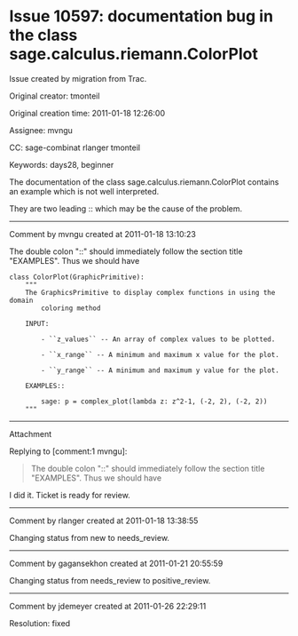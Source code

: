 # Issue 10597: documentation bug in the class sage.calculus.riemann.ColorPlot

Issue created by migration from Trac.

Original creator: tmonteil

Original creation time: 2011-01-18 12:26:00

Assignee: mvngu

CC:  sage-combinat rlanger tmonteil

Keywords: days28, beginner

The documentation of the class sage.calculus.riemann.ColorPlot
 contains an example which is not well interpreted.


They are two leading :: which may be the cause of the problem.



---

Comment by mvngu created at 2011-01-18 13:10:23

The double colon "::" should immediately follow the section title "EXAMPLES". Thus we should have


```
class ColorPlot(GraphicPrimitive):
    """                                                                         
    The GraphicsPrimitive to display complex functions in using the domain      
        coloring method                                                         
                                                                                
    INPUT:                                                                      
                                                                                
        - ``z_values`` -- An array of complex values to be plotted.             
                                                                                
        - ``x_range`` -- A minimum and maximum x value for the plot.            
                                                                                
        - ``y_range`` -- A minimum and maximum y value for the plot.            
                                                                                
    EXAMPLES::

        sage: p = complex_plot(lambda z: z^2-1, (-2, 2), (-2, 2))               
    """
```



---

Attachment

Replying to [comment:1 mvngu]:
> The double colon "::" should immediately follow the section title "EXAMPLES". Thus we should have

I did it. Ticket is ready for review.


---

Comment by rlanger created at 2011-01-18 13:38:55

Changing status from new to needs_review.


---

Comment by gagansekhon created at 2011-01-21 20:55:59

Changing status from needs_review to positive_review.


---

Comment by jdemeyer created at 2011-01-26 22:29:11

Resolution: fixed
